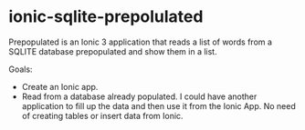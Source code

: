 # ionic-sqlite-prepolulated
Prepopulated is an Ionic 3 application that reads a list of words from a SQLITE database prepopulated and show them in a list.

Goals: 

* Create an Ionic app.
* Read from a database already populated. I could have another application to fill up the data and then use it from the Ionic App. No need of creating tables or insert data from Ionic.
